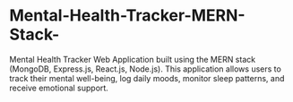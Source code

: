 # Mental-Health-Tracker-MERN-Stack-
Mental Health Tracker Web Application built using the MERN stack (MongoDB, Express.js, React.js, Node.js).   This application allows users to track their mental well-being, log daily moods, monitor sleep patterns, and receive emotional support.
